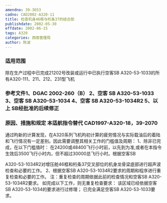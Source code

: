 ```yaml
---
amendno: 39-3653
cadno: CAD2002-A320-11
title: 检查机身46框与桁条37的结合部
publishdate: 2002-05-30
effdate: 2002-06-15
tags: A320
categories: 西南管理局
author: 陈波
---
```


### 适用范围 
除在生产过程中已完成21202号改装或运行中已执行空客SB A320-53-1033的所有A320-111、211、212、231型飞机

### 参考文件1、DGAC 2002-260（B） 2、空客 SB A320-53-1033 3、空客 SB A320-53-1034 4、空客 SB A320-53-1034R2 5、以上 SB经批准的后续修正

### 原因、措施和规定 本适航指令替代 CAD1997-A320-18，39-2070
 通过昀新的计算发现，在A320系列飞机昀初计算的疲劳情况与实际载油后的着陆和飞行情况有一定差别。因此需要调整其相关工作的门槛值及周期： 
1、除非已完成，在以下门槛值时：    在24200或48400飞行小时前，以先到为准,或者在本指令生效后3500飞行小时内，但不超过30000总飞行小时。根据空客SB 
  
A320-53-1034R2对增压舱46框和桁条37交叉部位的机身龙骨梁底部进行超声波检查和必要的工作。 2、根据空客SB A320-53-1034R2要求的周期和程序进行重复检查和必要的工作。     注：重复检查的周期依据此前的检查情况和空客SB 
A320-53-1034R2要求。 如完成以下工作，则无重复检查要求： 该区域已经依据空客SB A320-53-1034的要求进行过修理； 已完全满足空客SB A320-53-1033要求。
